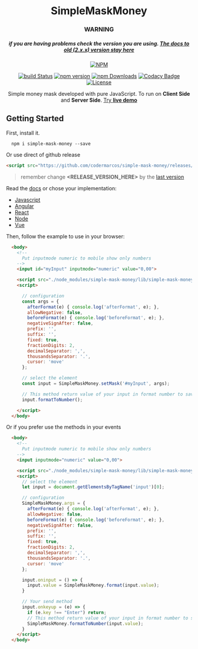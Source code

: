 <h1 align="center">SimpleMaskMoney</h1>
<h3 align="center"><b>WARNING</b></h3>
<h5 align="center">
  if you are having problems check the version you are using.
  <a href="docs/#2.x.x">
    The docs to old (2.x.x) version stay <b>here</b>
  </a>
</h5>
<p align="center">
  <a class="badge-align" href="https://nodei.co/npm/simple-mask-money/">
  <img src="https://nodei.co/npm/simple-mask-money.png?downloads=true&downloadRank=true" alt="NPM"></a>
</p>

<p align="center">
  <a class="badge-align" href="https://travis-ci.org/codermarcos/simple-mask-money"><img  src="https://travis-ci.org/codermarcos/simple-mask-money.svg?branch=master" alt="build Status"/></a>

  <a class="badge-align" href="https://badge.fury.io/js/simple-mask-money">
  <img src="https://badge.fury.io/js/simple-mask-money.svg" alt="npm version"></a>
  
  <a class="badge-align" href="https://www.npmjs.com/package/simple-mask-money">
  <img src="https://img.shields.io/npm/dm/simple-mask-money.svg" alt="npm Downloads"></a>
  
  <a class="badge-align" href="https://www.codacy.com/app/codermarcos/simple-mask-money?utm_source=github.com&amp;utm_medium=referral&amp;utm_content=codermarcos/simple-mask-money&amp;utm_campaign=Badge_Grade">
  <img src="https://api.codacy.com/project/badge/Grade/ee8f87689ae749b1822499995ef8d1d2" alt="Codacy Badge"></a>

  <a class="badge-align" href="https://opensource.org/licenses/Apache-2.0">
  <img src="https://img.shields.io/badge/License-Apache%202.0-blue.svg" alt="License"></a>
</p>

<p align="center">
  Simple money mask developed with pure JavaScript. To run on <b>Client Side</b> and <b>Server Side</b>.
  <a href="https://codermarcos.github.io/simple-mask-money/">Try <b>live demo</b></a> 
</p>

## Getting Started

First, install it.

```shell
  npm i simple-mask-money --save
```

Or use direct of github release

```html
<script src="https://github.com/codermarcos/simple-mask-money/releases/download/<RELEASE_VERSION_HERE>/simple-mask-money.js"></script>
```

> remember change **<RELEASE_VERSION_HERE>** by the [last version](https://github.com/codermarcos/simple-mask-money/releases/latest)

Read the [docs](docs/#readme) or chose your implementation:

* [Javascript](examples/3.x.x/javascript/#readme)
* [Angular](examples/3.x.x/angular#readme)
* [React](examples/3.x.x/react#readme)
* [Node](examples/3.x.x/node#readme)
* [Vue](examples/3.x.x/vue#readme)

Then, follow the example to use in your browser:

```html
  <body>
    <!-- 
      Put inputmode numeric to mobile show only numbers 
    -->
    <input id="myInput" inputmode="numeric" value="0,00">

    <script src="./node_modules/simple-mask-money/lib/simple-mask-money.js"></script>
    <script>

      // configuration
      const args = {
        afterFormat(e) { console.log('afterFormat', e); },
        allowNegative: false,
        beforeFormat(e) { console.log('beforeFormat', e); },
        negativeSignAfter: false,
        prefix: '',
        suffix: '',
        fixed: true,
        fractionDigits: 2,
        decimalSeparator: ',',
        thousandsSeparator: '.',
        cursor: 'move'
      };

      // select the element
      const input = SimpleMaskMoney.setMask('#myInput', args);

      // This method return value of your input in format number to save in your database
      input.formatToNumber();

    </script>
  </body>
```

Or if you prefer use the methods in your events

```html
  <body>
    <!-- 
      Put inputmode numeric to mobile show only numbers 
    -->
    <input inputmode="numeric" value="0,00">

    <script src="./node_modules/simple-mask-money/lib/simple-mask-money.js"></script>
    <script>
      // select the element
      let input = document.getElementsByTagName('input')[0];

      // configuration
      SimpleMaskMoney.args = {
        afterFormat(e) { console.log('afterFormat', e); },
        allowNegative: false,
        beforeFormat(e) { console.log('beforeFormat', e); },
        negativeSignAfter: false,
        prefix: '',
        suffix: '',
        fixed: true,
        fractionDigits: 2,
        decimalSeparator: ',',
        thousandsSeparator: '.',
        cursor: 'move'
      };

      input.oninput = () => {
        input.value = SimpleMaskMoney.format(input.value);
      }

      // Your send method
      input.onkeyup = (e) => {
        if (e.key !== "Enter") return;
        // This method return value of your input in format number to save in your database
        SimpleMaskMoney.formatToNumber(input.value);
      }
    </script>
  </body>
```
